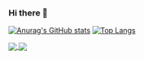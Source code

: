 ### Hi there 👋

<!--
**Shoto31/Shoto31** is a ✨ _special_ ✨ repository because its `README.md` (this file) appears on your GitHub profile.

Here are some ideas to get you started:

- 🔭 I’m currently working on ...
- 🌱 I’m currently learning ...
- 👯 I’m looking to collaborate on ...
- 🤔 I’m looking for help with ...
- 💬 Ask me about ...
- 📫 How to reach me: ...
- 😄 Pronouns: ...
- ⚡ Fun fact: ...
-->

[![Anurag's GitHub stats](https://github-readme-stats.vercel.app/api?username=Shoto31&show_icons=true&theme=darcula)](https://github.com/Shoto31/github-readme-stats)    [![Top Langs](https://github-readme-stats.vercel.app/api/top-langs/?username=Shoto31)](https://github.com/Shoto31/github-readme-stats&show_icons=true&langs_count=8&layout=compact)

<a href="https://github.com/Shoto31/github-readme-stats">
  <img align="center" src="https://github-readme-stats.vercel.app/api/pin/?username=Shoto31&repo=github-readme-stats" />
</a>
<a href="https://github.com/Shoto31/convoychat">
  <img align="center" src="https://github-readme-stats.vercel.app/api/pin/?username=Shoto31&repo=convoychat" />
</a>
